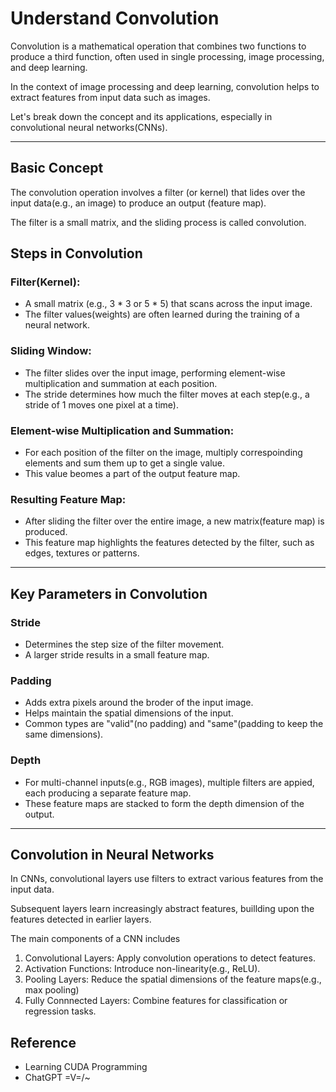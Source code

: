 # Understand Convolution 
Convolution is a mathematical operation that combines two functions to produce a third function,
often used in single processing, image processing, and deep learning.

In the context of image processing and deep learning, convolution helps to extract features 
from input data such as images. 

Let's break down the concept and its applications, especially in convolutional neural networks(CNNs).

--- 
## Basic Concept 
The convolution operation involves a filter (or kernel) that lides over the input data(e.g., an image)
to produce an output (feature map).

The filter is a small matrix, and the sliding process is called convolution. 

## Steps in Convolution 
### Filter(Kernel):
* A small matrix (e.g., 3 * 3 or 5 * 5) that scans across the input image.
* The filter values(weights) are often learned during the training of a neural network. 

### Sliding Window:
* The filter slides over the input image, performing element-wise multiplication and summation at each position. 
* The stride determines how much the filter moves at each step(e.g., a stride of 1 moves one pixel at a time).

### Element-wise Multiplication and Summation:
* For each position of the filter on the image, multiply correspoinding elements and sum them up to get a single value. 
* This value beomes a part of the output feature map. 

### Resulting Feature Map:
* After sliding the filter over the entire image, a new matrix(feature map) is produced.
* This feature map highlights the features detected by the filter, such as edges, textures or patterns. 

--- 

## Key Parameters in Convolution 
### Stride
* Determines the step size of the filter movement. 
* A larger stride results in a small feature map.

### Padding 
* Adds extra pixels around the broder of the input image. 
* Helps maintain the spatial dimensions of the input.
* Common types are "valid"(no padding) and "same"(padding to keep the same dimensions).

### Depth 
* For multi-channel inputs(e.g., RGB images), multiple filters are appied, each producing a separate feature map.
* These feature maps are stacked to form the depth dimension of the output. 

--- 
## Convolution in Neural Networks 
In CNNs, convolutional layers use filters to extract various features from the input data. 

Subsequent layers learn increasingly abstract features, buillding upon the features detected in earlier layers. 

The main components of a CNN includes 
1. Convolutional Layers: Apply convolution operations to detect features. 
2. Activation Functions: Introduce non-linearity(e.g., ReLU).
3. Pooling Layers: Reduce the spatial dimensions of the feature maps(e.g., max pooling)
4. Fully Connnected Layers: Combine features for classification or regression tasks. 

## Reference
* Learning CUDA Programming 
* ChatGPT =V=/~ 